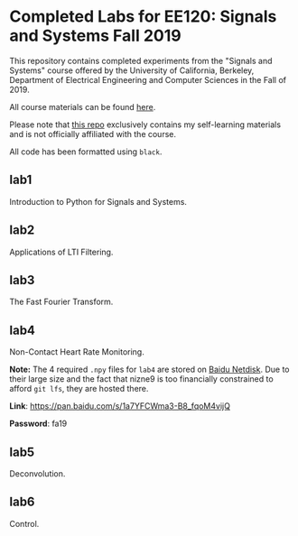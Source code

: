 # Completed Labs for EE120: Signals and Systems Fall 2019
This repository contains completed experiments from the "Signals and Systems" course offered by the University of California, Berkeley, Department of Electrical Engineering and Computer Sciences in the Fall of 2019.

All course materials can be found [here](https://inst.eecs.berkeley.edu/~ee120/fa19/).

Please note that [this repo](https://github.com/nizne9/EE120-19fa) exclusively contains my self-learning materials and is not officially affiliated with the course.

All code has been formatted using `black`.

## lab1
Introduction to Python for Signals and Systems.

## lab2
Applications of LTI Filtering.

## lab3
The Fast Fourier Transform.

## lab4
Non-Contact Heart Rate Monitoring.

**Note:** The 4 required `.npy` files for `lab4` are stored on [Baidu Netdisk](https://pan.baidu.com/s/1a7YFCWma3-B8_fqoM4vijQ). Due to their large size and the fact that nizne9 is too financially constrained to afford `git lfs`, they are hosted there.

**Link**: https://pan.baidu.com/s/1a7YFCWma3-B8_fqoM4vijQ

**Password**: fa19

## lab5
Deconvolution.

## lab6
Control.
